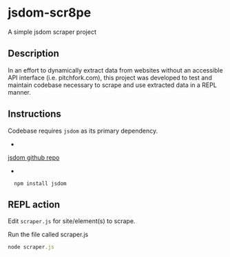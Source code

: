 jsdom-scr8pe
=============

A simple jsdom scraper project

## Description

In an effort to dynamically extract data from websites without an accessible API interface (i.e. pitchfork.com), this project was developed to test and maintain codebase necessary to scrape and use extracted data in a REPL manner.

## Instructions

Codebase requires `jsdom` as its primary dependency.

-

<a href="https://github.com/tmpvar/jsdom.git">jsdom github repo</a>

-

```
  npm install jsdom
```

## REPL action
Edit `scraper.js` for site/element(s) to scrape.

Run the file called scraper.js

```javascript
node scraper.js
```
